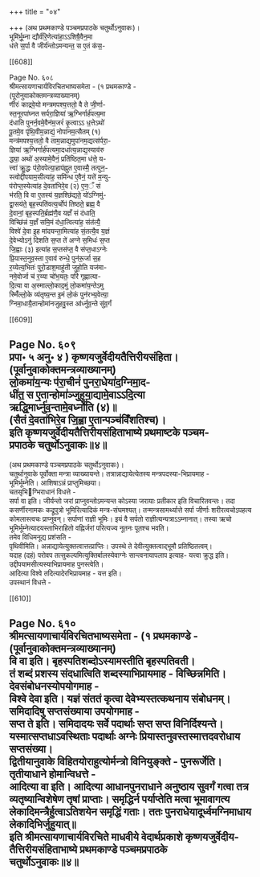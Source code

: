 +++
title = "०४"

+++
(अथ प्रथमकाण्डे पञ्चमप्रपाठके चतुर्थोऽनुवाकः)।  
भूमि॑र्भू॒म्ना द्यौर्व॑रि॒णेत्या॑हा॒ऽऽशिषै॒वैन॒मा  
ध॑त्ते स॒र्पा वै जीर्य॑न्तोऽमन्यन्त॒ स ए॒तं क॑स॒-

[[608]]

Page No. ६०८  
श्रीमत्सायणाचार्यविरचितभाष्यसमेता - (१ प्रथमकाण्डे -  
(पूरोनुवाकोक्तमन्त्रव्याख्यानम्)  
र्णीरः॑ काद्रवे॒यो मन्त्रमपश्य॒त्ततो॒ वै ते जी॒र्णा-  
स्त॒नूरपा॑घ्नत सर्परा॒ज्ञिया॑ ऋ॒ग्भिर्गार्ह॑पत्य॒मा  
द॑धाति पुनर्न॒वमे॒वैन॑म॒जरं॑ कृ॒त्वाऽऽ ध॒त्तेऽथो॑  
पू॒तमे॒व पृ॑थि॒वीम॒न्नाद्यं॒ नोपा॑नम॒त्सैतम् (१)  
मन्त्र॑मपश्य॒त्ततो॒ वै ताम॒न्नाद्य॒मुपा॑नम॒द्यत्स॑र्परा॒-  
ज्ञिया॑ ऋ॒ग्भिर्गार्ह॑पत्यमा॒दधा॑त्य॒न्नाद्य॒स्याव॑रु  
द्ध्या॒ अथो॑ अ॒स्यामे॒वैनं॒ प्रति॑ष्ठित॒मा ध॑त्ते॒ य-  
त्त्वा॑ क्रु॒द्धः प॑रो॒वपेत्या॒हाप॑ह्नुत ए॒वास्मै॒ तत्पुन॒-  
स्त्वोद्दी॑पयाम॒सीत्या॑ह॒ समि॑न्ध ए॒वैनं॒ यत्ते॑ म॒न्यु-  
प॑रोप्त॒स्येत्या॑ह दे॒वता॑भिरे॒व (२) ए॒न॒ँ सं  
भ॑रति॒ वि वा ए॒तस्य॑ य॒ज्ञश्छि॑द्यते॒ यो॑ऽग्निमु॑-  
द्वा॒सय॑ते॒ बृह॒स्पति॑वत्य॒र्चोप॑ तिष्ठते॒ ब्रह्म॒ वै  
दे॒वानां॒ बृह॒स्पति॒र्ब्रह्म॑णै॒व यज्ञँ सं द॑धाति॒  
विच्छि॑न्नं य॒ज्ञँ समि॒मं द॑धा॒त्वित्या॑ह॒ संत॑त्यै॒  
विश्वे॑ दे॒वा इ॒ह मा॑दयन्ता॒मित्या॑ह सं॒तत्यै॒व य॒ज्ञं  
दे॒वेभ्योऽनु॑ दिशति स॒प्त ते॑ अग्ने स॒मिधः॑ स॒प्त  
जि॒ह्वाः (३) इत्या॑ह स॒प्तस॑प्त॒ वै स॑प्त॒धाऽग्नेः  
प्रि॒यास्त॒नुव॒स्ता ए॒वाव॑ रुन्धे॒ पुन॑रू॒र्जा स॒ह  
र॒य्येत्य॒भितः॑ पुरो॒डाश॒माहु॑ती जुहो॒ति यज॑मा-  
नमे॒वोर्जा च॑ र॒य्या चो॑भ॒यतः॒ परि॑ गृह्णात्या-  
दि॒त्या वा अ॒स्माल्लो॒काद॒मुं लो॒कमा॑य॒न्तेऽमु  
स्मिँ॑ल्लो॒के व्य॑तृष्य॒न्त इ॒मं लो॒कं पुन॑रभ्य॒वेत्या॒  
ग्निमा॒धायै॒तान्होमा॑नजुहवु॒स्त आ॑र्ध्नुव॒न्ते सु॑व॒र्गं

[[609]]

Page No. ६०९  
प्रपा॰ ५ अनु॰ ४ ) कृष्णयजुर्वेदीयतैत्तिरीयसंहिता।  
(पूर्वानुवाकोक्तमन्त्रव्याख्यानम्)  
लो॒कमा॑य॒न्यः प॑रा॒चीनं॑ पुनरा॒धेया॑द॒ग्निमा॒द-  
धी॑त॒ स ए॒तान्होमा॑ञ्जुहुया॒द्यामे॒वाऽऽदि॒त्या  
ऋद्धि॒मार्ध्नु॑व॒न्तामे॒वर्ध्नो॑ति (४)॥  
(सैतं दे॒वता॑भिरे॒व जि॒ह्वा ए॒तान्पञ्च॑विँशतिश्च)।  
इति कृष्णयजुर्वेदीयतैत्तिरीयसंहिताभाष्ये प्रथमाष्टके पञ्चम-  
प्रपाठके चतुर्थोऽनुवाकः॥४॥
-------------  
(अथ प्रथमकाण्डे पञ्चमप्रपाठके चतुर्थोऽनुवाकः)।  
चतुर्थानुवाके पूर्वोक्ता मन्त्रा व्याख्यायन्ते। तत्रान्नाद्यायेत्येतस्य मन्त्रपदस्या-भिप्रायमाह -  
भूमिर्भूम्नेति। आशिषाऽन्नं प्राप्तुमिच्छया।  
चतसृभिग्भिराधानं विधत्ते -  
सर्पा वा इति। जीर्यन्तो जरां प्राप्नुवन्तोऽमन्यन्त कोऽस्या जरायाः प्रतीकार इति विचारितवन्तः। तदा कसर्णीरनामकः कद्रूपुत्रो भूमिरित्यादिकं मन्त्र-संघमश्यत्। तन्मन्त्रसामर्थ्यात्ते सर्पा जीर्णाः शरीरत्वचोऽपहत्य कोमलास्त्वचः प्राप्नुवन्। सर्पाणां राज्ञी भूमिः। इयं वै सर्पतो राज्ञीत्यन्यत्राऽऽम्नानात्। तस्या ऋचो भूमिर्भूम्नेत्यादयस्ताभिराहितो वह्निर्जरां परित्यज्य नूतनः पूतश्च भवति।  
तमेव विधिमनूद्य प्रशंसति -  
पृथिवीमिति। अन्नाद्यायेत्युक्तत्वात्तत्प्राप्तिः। उपस्थे ते देवीत्युक्तत्वाद्भूमौ प्रतिष्ठितत्वम्।  
यदाह (दहं) परोवप तत्सुकल्पमित्युक्तिर्बालस्येवाग्नेः सान्त्वनायापलाप इत्याह- यत्त्वा क्रुद्ध इति।  
उद्दीपयामसीत्यस्याभिप्रायमाह पुनस्त्वेति।  
आदित्या विश्वे तदित्यादेरभिप्रायमाह - यत्त इति।  
उपस्थानं विधत्ते -

[[610]]

Page No. ६१०  
श्रीमत्सायणाचार्यविरचितभाष्यसमेता - (१ प्रथमकाण्डे -  
(पूर्वानुवाकोक्तमन्त्रव्याख्यानम्)  
वि वा इति। बृहस्पतिशब्दोऽस्यामस्तीति बृहस्पतिवती।  
तं शब्दं प्रशस्य संदधात्विति शब्दस्याभिप्रायमाह - विच्छिन्नमिति।  
देवसंबोधनस्योपयोगमाह -  
विश्वे देवा इति। यज्ञं संततं कृत्वा देवेभ्यस्तत्कथनाय संबोधनम्।  
समिदादिषु सप्तसंख्याया उपयोगमाह -  
सप्त ते इति। समिदादयः सर्वे पदार्थाः सप्त सप्त विनिर्दिश्यन्ते। यस्मात्सप्तधाऽवस्थिताः पदार्थाः अग्नेः प्रियास्तनुवस्तस्मात्तदवरोधाय सप्तसंख्या।  
द्वितीयानुवाके विहितयोराहुत्योर्मन्त्रो विनियुङ्क्ते - पुनरूर्जेति।  
तृतीयाधाने होमान्विधत्ते -  
आदित्या वा इति। आदित्या आधानपुनराधाने अनुष्ठाय सुवर्गं गत्वा तत्र व्यतृष्यान्विशेषेण तृषां प्राप्ताः। समृद्धिर्न पर्याप्तेति मत्वा भूमावागत्य लेकादिमन्त्रैर्हुत्वाऽतिशयेन समृद्धिं गताः। ततः पुनराधेयादूर्ध्वमग्निमाधाय लेकादिभिर्जुहुयात्॥  
इति श्रीमत्सायणाचार्यविरचिते माधवीये वेदार्थप्रकाशे कृष्णयजुर्वेदीय-तैत्तिरीयसंहिताभाष्ये प्रथमकाण्डे पञ्चमप्रपाठके  
चतुर्थोऽनुवाकः॥४॥
---------  
